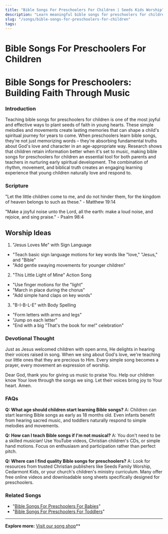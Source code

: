 ```yaml
---
title: "Bible Songs For Preschoolers For Children | Seeds Kids Worship"
description: "Learn meaningful bible songs for preschoolers for children that teach Scripture through music. Interactive worship resources for kids and families."
slug: "/songs/bible-songs-for-preschoolers-for-children"
tags:
---
```


# Bible Songs For Preschoolers For Children

# Bible Songs for Preschoolers: Building Faith Through Music

### Introduction
Teaching bible songs for preschoolers for children is one of the most joyful and effective ways to plant seeds of faith in young hearts. These simple melodies and movements create lasting memories that can shape a child's spiritual journey for years to come. When preschoolers learn bible songs, they're not just memorizing words – they're absorbing fundamental truths about God's love and character in an age-appropriate way. Research shows that children retain information better when it's set to music, making bible songs for preschoolers for children an essential tool for both parents and teachers in nurturing early spiritual development. The combination of rhythm, movement, and biblical truth creates an engaging learning experience that young children naturally love and respond to.

### Scripture
"Let the little children come to me, and do not hinder them, for the kingdom of heaven belongs to such as these." - Matthew 19:14

"Make a joyful noise unto the Lord, all the earth: make a loud noise, and rejoice, and sing praise." - Psalm 98:4

## Worship Ideas
1. "Jesus Loves Me" with Sign Language
- "Teach basic sign language motions for key words like "love," "Jesus," and "Bible"
- "Add gentle swaying movements for younger children"

2. "This Little Light of Mine" Action Song
- "Use finger motions for the "light"
- "March in place during the chorus"
- "Add simple hand claps on key words"

3. "B-I-B-L-E" with Body Spelling
- "Form letters with arms and legs"
- "Jump on each letter"
- "End with a big "That's the book for me!" celebration"

### Devotional Thought
Just as Jesus welcomed children with open arms, He delights in hearing their voices raised in song. When we sing about God's love, we're teaching our little ones that they are precious to Him. Every simple song becomes a prayer, every movement an expression of worship. 

Dear God, thank you for giving us music to praise You. Help our children know Your love through the songs we sing. Let their voices bring joy to Your heart. Amen.

### FAQs
**Q: What age should children start learning Bible songs?**
A: Children can start learning Bible songs as early as 18 months old. Even infants benefit from hearing sacred music, and toddlers naturally respond to simple melodies and movements.

**Q: How can I teach Bible songs if I'm not musical?**
A: You don't need to be a skilled musician! Use YouTube videos, Christian children's CDs, or simple hand motions. Focus on enthusiasm and participation rather than perfect pitch.

**Q: Where can I find quality Bible songs for preschoolers?**
A: Look for resources from trusted Christian publishers like Seeds Family Worship, Cedarmont Kids, or your church's children's ministry curriculum. Many offer free online videos and downloadable song sheets specifically designed for preschoolers.

### Related Songs

- "[Bible Songs For Preschoolers For Babies](/songs/bible-songs-for-preschoolers-for-babies/)"
- "[Bible Songs For Preschoolers For Toddlers](/songs/bible-songs-for-preschoolers-for-toddlers/)"

---

**Explore more:** [Visit our song shop](https://seedskidsworship.com/shop)**

<!-- Schema Markup -->
<script type="application/ld+json">
{
  "@context": "https://schema.org",
  "@type": "MusicRecording",
  "name": "Bible Songs For Preschoolers For Children",
  "byArtist": {
    "@type": "MusicGroup",
    "name": "Seeds Kids Worship"
  },
  "isFamilyFriendly": true,
  "url": "https://seedskidsworship.com/songs/bible-songs-for-preschoolers-for-children/"
}
</script>